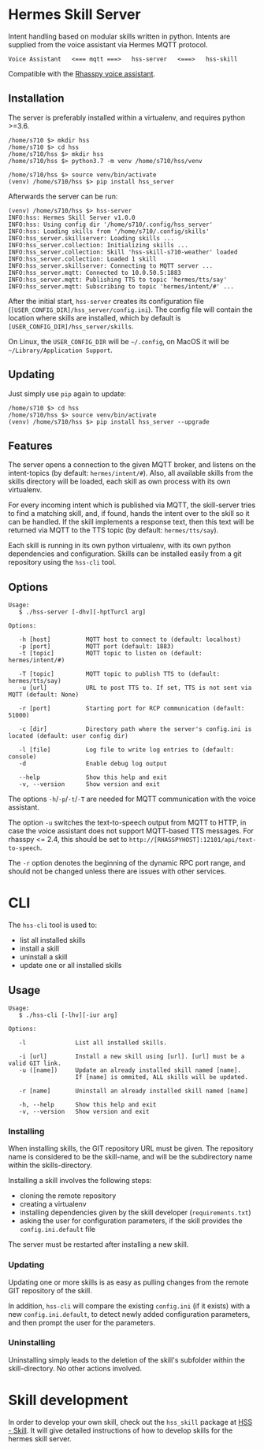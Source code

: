 # Hermes Skill Server

Intent handling based on modular skills written in python. Intents are supplied from the voice assistant via Hermes MQTT protocol.

```
Voice Assistant   <=== mqtt ===>   hss-server   <===>   hss-skill
```

Compatible with the [Rhasspy voice assistant](https://github.com/synesthesiam/rhasspy).

## Installation

The server is preferably installed within a virtualenv, and requires python >=3.6.

```
/home/s710 $> mkdir hss
/home/s710 $> cd hss
/home/s710/hss $> mkdir hss
/home/s710/hss $> python3.7 -m venv /home/s710/hss/venv

/home/s710/hss $> source venv/bin/activate
(venv) /home/s710/hss $> pip install hss_server

```

Afterwards the server can be run:

```
(venv) /home/s710/hss $> hss-server
INFO:hss: Hermes Skill Server v1.0.0
INFO:hss: Using config dir '/home/s710/.config/hss_server'
INFO:hss: Loading skills from '/home/s710/.config/skills'
INFO:hss_server.skillserver: Loading skills ...
INFO:hss_server.collection: Initializing skills ...
INFO:hss_server.collection: Skill 'hss-skill-s710-weather' loaded
INFO:hss_server.collection: Loaded 1 skill
INFO:hss_server.skillserver: Connecting to MQTT server ...
INFO:hss_server.mqtt: Connected to 10.0.50.5:1883
INFO:hss_server.mqtt: Publishing TTS to topic 'hermes/tts/say'
INFO:hss_server.mqtt: Subscribing to topic 'hermes/intent/#' ...
```

After the initial start, `hss-server` creates its configuration file (`[USER_CONFIG_DIR]/hss_server/config.ini`). The config file will contain the location where skills are installed, which by default is `[USER_CONFIG_DIR]/hss_server/skills`.

On Linux, the `USER_CONFIG_DIR` will be `~/.config`, on MacOS it will be `~/Library/Application Support`.

## Updating

Just simply use `pip` again to update:

```
/home/s710 $> cd hss
/home/s710/hss $> source venv/bin/activate
(venv) /home/s710/hss $> pip install hss_server --upgrade

```

## Features

The server opens a connection to the given MQTT broker, and listens on the intent-topics (by default: `hermes/intent/#`).
Also, all available skills from the skills directory will be loaded, each skill as own process with its own virtualenv.

For every incoming intent which is published via MQTT, the skill-server tries to find a matching skill, and, if found, hands the intent over to the skill so it can be handled. If the skill implements a response text, then this text will be returned via MQTT to the TTS topic (by default: `hermes/tts/say`).

Each skill is running in its own python virtualenv, with its own python dependencies and configuration. Skills can be installed easily from a git repository using the `hss-cli` tool.


## Options

```
Usage:
   $ ./hss-server [-dhv][-hptTurcl arg]

Options:

   -h [host]          MQTT host to connect to (default: localhost)
   -p [port]          MQTT port (default: 1883)
   -t [topic]         MQTT topic to listen on (default: hermes/intent/#)

   -T [topic]         MQTT topic to publish TTS to (default: hermes/tts/say)
   -u [url]           URL to post TTS to. If set, TTS is not sent via MQTT (default: None)

   -r [port]          Starting port for RCP communication (default: 51000)

   -c [dir]           Directory path where the server's config.ini is located (default: user config dir)

   -l [file]          Log file to write log entries to (default: console)
   -d                 Enable debug log output

   --help             Show this help and exit
   -v, --version      Show version and exit
```

The options `-h`/`-p`/`-t`/`-T` are needed for MQTT communication with the voice assistant.

The option `-u` switches the text-to-speech output from MQTT to HTTP, in case the voice assistant does not support MQTT-based TTS messages. For rhasspy <= 2.4, this should be set to `http://[RHASSPYHOST]:12101/api/text-to-speech`.

The `-r` option denotes the beginning of the dynamic RPC port range, and should not be changed unless there are issues with other services.

# CLI

The `hss-cli` tool is used to:

- list all installed skills
- install a skill
- uninstall a skill
- update one or all installed skills

## Usage

```
Usage:
   $ ./hss-cli [-lhv][-iur arg]

Options:

   -l              List all installed skills.

   -i [url]        Install a new skill using [url]. [url] must be a valid GIT link.
   -u ([name])     Update an already installed skill named [name].
                   If [name] is ommited, ALL skills will be updated.

   -r [name]       Uninstall an already installed skill named [name]

   -h, --help      Show this help and exit
   -v, --version   Show version and exit
```

### Installing

When installing skills, the GIT repository URL must be given. The repository name is considered to be the skill-name, and will be the subdirectory name within the skills-directory.

Installing a skill involves the following steps:

- cloning the remote repository
- creating a virtualenv
- installing dependencies given by the skill developer (`requirements.txt`)
- asking the user for configuration parameters, if the skill provides the `config.ini.default` file

The server must be restarted after installing a new skill.

### Updating

Updating one or more skills is as easy as pulling changes from the remote GIT repository of the skill.

In addition, `hss-cli` will compare the existing `config.ini` (if it exists) with a new `config.ini.default`, to detect newly added configuration parameters, and then prompt the user for the parameters.

### Uninstalling

Uninstalling simply leads to the deletion of the skill's subfolder within the skill-directory. No other actions involved.

# Skill development
In order to develop your own skill, check out the `hss_skill` package at [HSS - Skill](https://github.com/patrickjane/hss-skill). It will give detailed instructions of how to develop skills for the hermes skill server.
